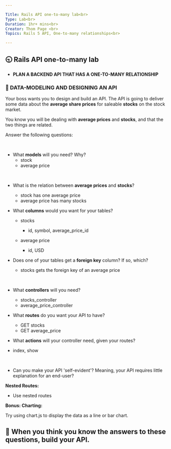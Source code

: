 ```yaml
---

Title: Rails API one-to-many lab<br>
Type: Lab<br>
Duration: 1hr+ mins<br>
Creator: Thom Page <br>
Topics: Rails 5 API, One-to-many relationships<br>

---
```


## :clock930: Rails API one-to-many lab

* **PLAN A BACKEND API THAT HAS A ONE-TO-MANY RELATIONSHIP**

### :memo: DATA-MODELING AND DESIGNING AN API

Your boss wants you to design and build an API. The API is going to deliver some data about the **average share prices** for saleable **stocks** on the stock market. 

You know you will be dealing with **average prices** and **stocks**, and that the two things are related.

Answer the following questions:

<br>

* What **models** will you need? Why?
  - stock
  - average price

<br>

* What is the relation between **average prices** and **stocks**?

  - stock has one average price
  - average price has many stocks

* What **columns** would you want for your tables?

  - stocks
    - id, symbol, average_price_id

  - average price
    - id, USD 

* Does one of your tables get a **foreign key** column? If so, which?

  - stocks gets the foreign key of an average price

<br>

* What **controllers** will you need?

  - stocks_controller
  - average_price_controller

* What **routes** do you want your API to have?

  - GET stocks
  - GET average_price

* What **actions** will your controller need, given your routes?

- index, show

<br>

* Can you make your API 'self-evident'? Meaning, your API requires little explanation for an end-user?

**Nested Routes:**

* Use nested routes

**Bonus: Charting:**

Try using chart.js to display the data as a line or bar chart. 
<br>

## :dart: **When you think you know the answers to these questions, build your API.**

